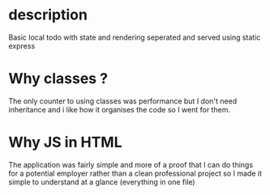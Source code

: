 # description
Basic local todo with state and rendering seperated and served using static express

# Why classes ?
The only counter to using classes was performance but I don't need inheritance and i like how it organises the code so I went for them.

# Why JS in HTML
The application was fairly simple and more of a proof that I can do things for a potential employer rather than a clean professional project so I made it simple to understand at a glance (everything in one file)
